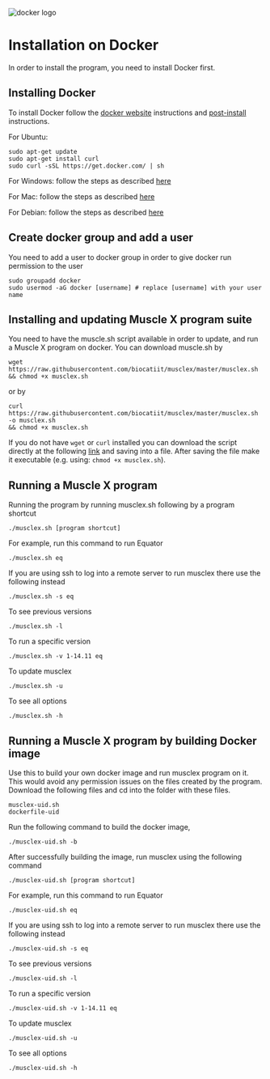 ![docker logo](https://www.docker.com/sites/default/files/mono_horizontal_large.png)

# Installation on Docker

In order to install the program, you need to install Docker first.

## Installing Docker
To install Docker follow the [docker website](https://www.docker.com/community-edition) instructions and [post-install](https://docs.docker.com/engine/installation/linux/linux-postinstall/) instructions.
 
For Ubuntu:
```
sudo apt-get update
sudo apt-get install curl
sudo curl -sSL https://get.docker.com/ | sh
```
For Windows: follow the steps as described [here](https://github.com/biocatiit/musclex/issues/4)

For Mac: follow the steps as described [here](https://docs.docker.com/docker-for-mac/install/)

For Debian: follow the steps as described [here](https://www.digitalocean.com/community/tutorials/how-to-install-and-use-docker-on-debian-10)

## Create docker group and add a user
You need to add a user to docker group in order to give docker run permission to the user
```
sudo groupadd docker                
sudo usermod -aG docker [username] # replace [username] with your user name
```
## Installing and updating Muscle X program suite
You need to have the muscle.sh script available in order to update, and run a Muscle X program on docker. You can download muscle.sh by
```
wget https://raw.githubusercontent.com/biocatiit/musclex/master/musclex.sh && chmod +x musclex.sh
```
or by
```
curl https://raw.githubusercontent.com/biocatiit/musclex/master/musclex.sh -o musclex.sh
&& chmod +x musclex.sh
```
If you do not have `wget` or `curl` installed you can download the script directly at the following [link](https://raw.githubusercontent.com/biocatiit/musclex/master/musclex.sh) and saving into a file. After saving the file make it executable (e.g. using: `chmod +x musclex.sh`).


## Running a Muscle X program
Running the program by running musclex.sh following by a program shortcut
```
./musclex.sh [program shortcut]
```
For example, run this command to run Equator
```
./musclex.sh eq
```
If you are using ssh to log into a remote server to run musclex there use the following instead
```
./musclex.sh -s eq
```
To see previous versions
```
./musclex.sh -l
```
To run a specific version
```
./musclex.sh -v 1-14.11 eq
```
To update musclex
```
./musclex.sh -u
```
To see all options
```
./musclex.sh -h
```



## Running a Muscle X program by building Docker image
Use this to build your own docker image and run musclex program on it. This would avoid any permission issues on the files created by the program. Download the following files and cd into the folder with these files.
```
musclex-uid.sh
dockerfile-uid
```
Run the following command to build the docker image,
```
./musclex-uid.sh -b
```
After successfully building the image, run musclex using the following command
```
./musclex-uid.sh [program shortcut]
```
For example, run this command to run Equator
```
./musclex-uid.sh eq
```
If you are using ssh to log into a remote server to run musclex there use the following instead
```
./musclex-uid.sh -s eq
```
To see previous versions
```
./musclex-uid.sh -l
```
To run a specific version
```
./musclex-uid.sh -v 1-14.11 eq
```
To update musclex
```
./musclex-uid.sh -u
```
To see all options
```
./musclex-uid.sh -h
```


